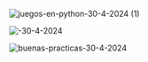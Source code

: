 ![juegos-en-python-30-4-2024 (1)](https://github.com/AndreaLlavel/juegos/assets/112596102/db41b08c-bb92-48a9-b148-1bdb5e246c92)


![-30-4-2024](https://github.com/AndreaLlavel/juegos/assets/112596102/925f1d2a-cf7a-4a47-b60b-30b87e95cf7b)



![buenas-practicas-30-4-2024](https://github.com/AndreaLlavel/juegos/assets/112596102/6de7889d-7bbb-407a-aaba-4826ba48a1d9)
